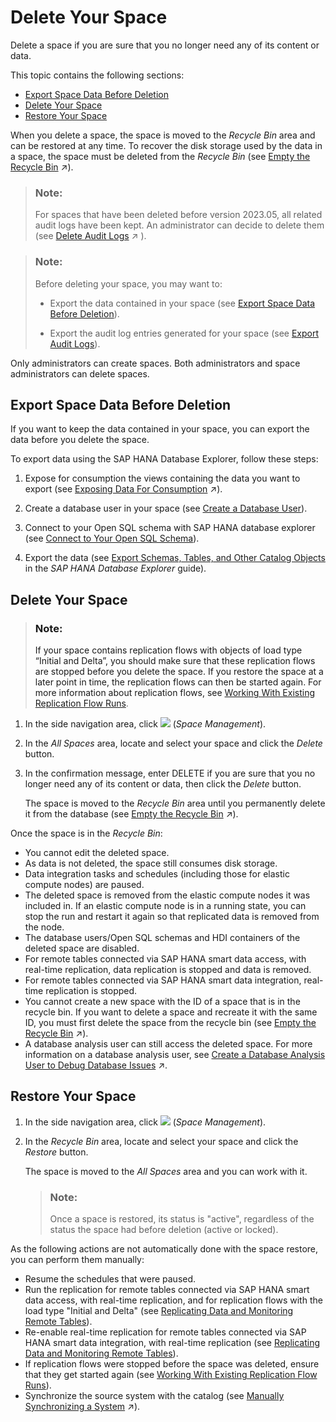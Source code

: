 <!-- loio3eb19b96e6ba41dfbffd759c5c8370bb -->

# Delete Your Space

Delete a space if you are sure that you no longer need any of its content or data.

This topic contains the following sections:

-   [Export Space Data Before Deletion](delete-your-space-3eb19b9.md#loio3eb19b96e6ba41dfbffd759c5c8370bb__section_lk4_xrc_rcc)
-   [Delete Your Space](delete-your-space-3eb19b9.md#loio3eb19b96e6ba41dfbffd759c5c8370bb__section_scx_lmz_dcc)
-   [Restore Your Space](delete-your-space-3eb19b9.md#loio3eb19b96e6ba41dfbffd759c5c8370bb__section_qjv_qnz_dcc)

When you delete a space, the space is moved to the *Recycle Bin* area and can be restored at any time. To recover the disk storage used by the data in a space, the space must be deleted from the *Recycle Bin* \(see [Empty the Recycle Bin](https://help.sap.com/viewer/935116dd7c324355803d4b85809cec97/DEV_CURRENT/en-US/c4e26c09325a45d3ab7011a600c8fc6c.html "To recover the disk storage used by the data in spaces, you must delete them from the Recycle Bin area.") :arrow_upper_right:\).

> ### Note:  
> For spaces that have been deleted before version 2023.05, all related audit logs have been kept. An administrator can decide to delete them \(see [Delete Audit Logs](https://help.sap.com/viewer/935116dd7c324355803d4b85809cec97/DEV_CURRENT/en-US/589fa4251db74fb7955eeee5d86fc25c.html "Delete audit logs and free up disk space.") :arrow_upper_right: \).

> ### Note:  
> Before deleting your space, you may want to:
> 
> -   Export the data contained in your space \(see [Export Space Data Before Deletion](delete-your-space-3eb19b9.md#loio3eb19b96e6ba41dfbffd759c5c8370bb__section_lk4_xrc_rcc)\).
> 
> -   Export the audit log entries generated for your space \(see [Export Audit Logs](export-audit-logs-0c5dc64.md)\).

Only administrators can create spaces. Both administrators and space administrators can delete spaces.



<a name="loio3eb19b96e6ba41dfbffd759c5c8370bb__section_lk4_xrc_rcc"/>

## Export Space Data Before Deletion

If you want to keep the data contained in your space, you can export the data before you delete the space.



To export data using the SAP HANA Database Explorer, follow these steps:

1.  Expose for consumption the views containing the data you want to export \(see [Exposing Data For Consumption](https://help.sap.com/viewer/24f836070a704022a40c15442163e5cf/DEV_CURRENT/en-US/40ec77ec24f244279a81448969a7e769.html "When your view is ready, you can make its data available for consumption in SAP Analytics Cloud and other clients, tools, and apps.") :arrow_upper_right:\).
2.  Create a database user in your space \(see [Create a Database User](Integrating-Data-Via-Database-Users/Open-SQL-Schema/create-a-database-user-798e3fd.md)\).

3.  Connect to your Open SQL schema with SAP HANA database explorer \(see [Connect to Your Open SQL Schema](Integrating-Data-Via-Database-Users/Open-SQL-Schema/connect-to-your-open-sql-schema-b78ad20.md)\).

4.  Export the data \(see [Export Schemas, Tables, and Other Catalog Objects](https://help.sap.com/docs/SAP_HANA_COCKPIT/e8d0ddfb84094942a9f90288cd6c05d3/1f20a6c4364c4b0680596e74e4ba281d.html) in the *SAP HANA Database Explorer* guide\).




<a name="loio3eb19b96e6ba41dfbffd759c5c8370bb__section_scx_lmz_dcc"/>

## Delete Your Space

> ### Note:  
> If your space contains replication flows with objects of load type “Initial and Delta”, you should make sure that these replication flows are stopped before you delete the space. If you restore the space at a later point in time, the replication flows can then be started again. For more information about replication flows, see [Working With Existing Replication Flow Runs](Data-Integration-Monitor/working-with-existing-replication-flow-runs-da62e1e.md).

1.  In the side navigation area, click ![](Integrating-Data-Via-Database-Users/Open-SQL-Schema/images/Space_Management_a868247.png) \(*Space Management*\).

2.  In the *All Spaces* area, locate and select your space and click the *Delete* button.

3.  In the confirmation message, enter DELETE if you are sure that you no longer need any of its content or data, then click the *Delete* button.

    The space is moved to the *Recycle Bin* area until you permanently delete it from the database \(see [Empty the Recycle Bin](https://help.sap.com/viewer/935116dd7c324355803d4b85809cec97/DEV_CURRENT/en-US/c4e26c09325a45d3ab7011a600c8fc6c.html "To recover the disk storage used by the data in spaces, you must delete them from the Recycle Bin area.") :arrow_upper_right:\).


Once the space is in the *Recycle Bin*:

-   You cannot edit the deleted space.
-   As data is not deleted, the space still consumes disk storage.
-   Data integration tasks and schedules \(including those for elastic compute nodes\) are paused.
-   The deleted space is removed from the elastic compute nodes it was included in. If an elastic compute node is in a running state, you can stop the run and restart it again so that replicated data is removed from the node.
-   The database users/Open SQL schemas and HDI containers of the deleted space are disabled.
-   For remote tables connected via SAP HANA smart data access, with real-time replication, data replication is stopped and data is removed.
-   For remote tables connected via SAP HANA smart data integration, real-time replication is stopped.
-   You cannot create a new space with the ID of a space that is in the recycle bin. If you want to delete a space and recreate it with the same ID, you must first delete the space from the recycle bin \(see [Empty the Recycle Bin](https://help.sap.com/viewer/935116dd7c324355803d4b85809cec97/DEV_CURRENT/en-US/c4e26c09325a45d3ab7011a600c8fc6c.html "To recover the disk storage used by the data in spaces, you must delete them from the Recycle Bin area.") :arrow_upper_right:\).
-   A database analysis user can still access the deleted space. For more information on a database analysis user, see [Create a Database Analysis User to Debug Database Issues](https://help.sap.com/viewer/935116dd7c324355803d4b85809cec97/DEV_CURRENT/en-US/c28145bcb76c4415a1ec6265dd2a4c11.html "A database analysis user is an SAP HANA Cloud database user with wide-ranging privileges. It can be used to support monitoring, analyzing, tracing, and debugging of your SAP Datasphere run-time database.") :arrow_upper_right:.



<a name="loio3eb19b96e6ba41dfbffd759c5c8370bb__section_qjv_qnz_dcc"/>

## Restore Your Space

1.  In the side navigation area, click ![](Integrating-Data-Via-Database-Users/Open-SQL-Schema/images/Space_Management_a868247.png) \(*Space Management*\).

2.  In the *Recycle Bin* area, locate and select your space and click the *Restore* button.

    The space is moved to the *All Spaces* area and you can work with it.

    > ### Note:  
    > Once a space is restored, its status is "active", regardless of the status the space had before deletion \(active or locked\).


As the following actions are not automatically done with the space restore, you can perform them manually:

-   Resume the schedules that were paused.
-   Run the replication for remote tables connected via SAP HANA smart data access, with real-time replication, and for replication flows with the load type "Initial and Delta" \(see [Replicating Data and Monitoring Remote Tables](Data-Integration-Monitor/replicating-data-and-monitoring-remote-tables-4dd95d7.md)\).
-   Re-enable real-time replication for remote tables connected via SAP HANA smart data integration, with real-time replication \(see [Replicating Data and Monitoring Remote Tables](Data-Integration-Monitor/replicating-data-and-monitoring-remote-tables-4dd95d7.md)\).
-   If replication flows were stopped before the space was deleted, ensure that they get started again \(see [Working With Existing Replication Flow Runs](Data-Integration-Monitor/working-with-existing-replication-flow-runs-da62e1e.md)\).
-   Synchronize the source system with the catalog \(see [Manually Synchronizing a System](https://help.sap.com/viewer/97d1d2f0e35d410c893e95a5ff3bee6f/DEV_CURRENT/en-US/48c11915d74b41fcb8c07dd4bf1c4c86.html "After you create a connection to a source system, you'll want to manually synchronize it with the catalog to ensure that existing data objects from the new source system will be added as assets to the catalog. You may also need to manually synchronize existing source systems for specific situations, such as troubleshooting synchronization issues or reauthenticating the system user.") :arrow_upper_right:\).

